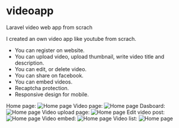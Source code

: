 # videoapp
Laravel video web app from scrach

I created an own video app like youtube from scrach.
- You can register on website.
- You can upload video, upload thumbnail, write video title and description.
- You can edit, or delete video.
- You can share on facebook.
- You can embed videos.
- Recaptcha protection.
- Responsive design for mobile.

Home page:
![Home page]([https://i.imgur.com/U2RJ8Nl.png)
Video page:
![Home page]([https://i.imgur.com/k5qL17X.png)
Dasboard:
![Home page]([https://i.imgur.com/5jzOf2Q.png)
Video upload page:
![Home page]([https://i.imgur.com/dXiwxDW.png)
Edit video post:
![Home page]([https://i.imgur.com/9C9H9K0.png)
Video embed:
![Home page]([https://i.imgur.com/eVV9vME.png)
Video list:
![Home page]([https://i.imgur.com/l0QcUBH.png)
